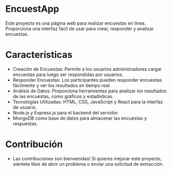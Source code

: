 # EncuestApp
Este proyecto es una página web para realizar encuestas en línea. Proporciona una interfaz fácil de usar para crear, responder y analizar encuestas.

# Características
- Creación de Encuestas: Permite a los usuarios administradores cargar encuestas para luego ser respondidas por usuarios.
- Responder Encuestas: Los participantes pueden responder encuestas fácilmente y ver los resultados en tiempo real.
- Análisis de Datos: Proporciona herramientas para analizar los resultados de las encuestas, como gráficos y estadísticas.
- Tecnologías Utilizadas: HTML, CSS, JavaScript y React para la interfaz de usuario.
- Node.js y Express.js para el backend del servidor.
- MongoDB como base de datos para almacenar las encuestas y respuestas.
  
# Contribución
- Las contribuciones son bienvenidas! Si quieres mejorar este proyecto, siéntete libre de abrir un problema o enviar una solicitud de extracción.

